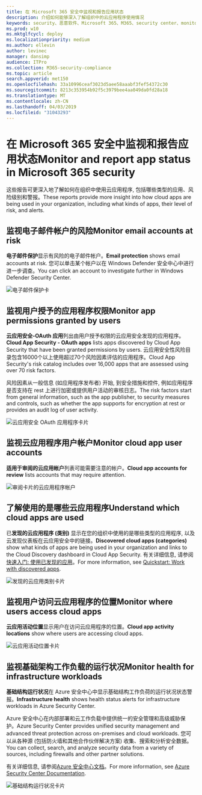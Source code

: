 ```yaml
---
title: 在 Microsoft 365 安全中监视和报告应用状态
description: 介绍如何能够深入了解组织中的云应用程序使用情况
keywords: security、恶意软件、Microsoft 365、M365、security center、monitor、report、apps
ms.prod: w10
ms.mktglfcycl: deploy
ms.localizationpriority: medium
ms.author: ellevin
author: levinec
manager: dansimp
audience: ITPro
ms.collection: M365-security-compliance
ms.topic: article
search.appverid: met150
ms.openlocfilehash: 33a10996ceaf3023d5aee58aaabf3fef54372c30
ms.sourcegitcommit: 8213c353954b92f5c3979bee4aa049da0fd28a18
ms.translationtype: MT
ms.contentlocale: zh-CN
ms.lasthandoff: 04/03/2019
ms.locfileid: "31043293"
---
```

# <a name="monitor-and-report-app-status-in-microsoft-365-security"></a><span data-ttu-id="4cb5f-104">在 Microsoft 365 安全中监视和报告应用状态</span><span class="sxs-lookup"><span data-stu-id="4cb5f-104">Monitor and report app status in Microsoft 365 security</span></span>


<span data-ttu-id="4cb5f-105">这些报告可更深入地了解如何在组织中使用云应用程序, 包括哪些类型的应用、风险级别和警报。</span><span class="sxs-lookup"><span data-stu-id="4cb5f-105">These reports provide more insight into how cloud apps are being used in your organization, including what kinds of apps, their level of risk, and alerts.</span></span>

## <a name="monitor-email-accounts-at-risk"></a><span data-ttu-id="4cb5f-106">监视电子邮件帐户的风险</span><span class="sxs-lookup"><span data-stu-id="4cb5f-106">Monitor email accounts at risk</span></span>

<span data-ttu-id="4cb5f-107">**电子邮件保护**显示有风险的电子邮件帐户。</span><span class="sxs-lookup"><span data-stu-id="4cb5f-107">**Email protection** shows email accounts at risk.</span></span> <span data-ttu-id="4cb5f-108">您可以单击某个帐户以在 Windows Defender 安全中心中进行进一步调查。</span><span class="sxs-lookup"><span data-stu-id="4cb5f-108">You can click an account to investigate further in Windows Defender Security Center.</span></span>

![电子邮件保护卡](./media/security-docs/email-protection.png)

## <a name="monitor-app-permissions-granted-by-users"></a><span data-ttu-id="4cb5f-110">监视用户授予的应用程序权限</span><span class="sxs-lookup"><span data-stu-id="4cb5f-110">Monitor app permissions granted by users</span></span>

<span data-ttu-id="4cb5f-111">**云应用安全-OAuth 应用**列出由用户授予权限的云应用安全发现的应用程序。</span><span class="sxs-lookup"><span data-stu-id="4cb5f-111">**Cloud App Security - OAuth apps** lists apps discovered by Cloud App Security that have been granted permissions by users.</span></span> <span data-ttu-id="4cb5f-112">云应用安全性风险目录包含16000个以上使用超过70个风险因素评估的应用程序。</span><span class="sxs-lookup"><span data-stu-id="4cb5f-112">Cloud App Security's risk catalog includes over 16,000 apps that are assessed using over 70 risk factors.</span></span>

<span data-ttu-id="4cb5f-113">风险因素从一般信息 (如应用程序发布者) 开始, 到安全措施和控件, 例如应用程序是否支持在 rest 上进行加密或提供用户活动的审核日志。</span><span class="sxs-lookup"><span data-stu-id="4cb5f-113">The risk factors start from general information, such as the app publisher, to security measures and controls, such as whether the app supports for encryption at rest or provides an audit log of user activity.</span></span>

![云应用安全 OAuth 应用程序卡片](./media/security-docs/cloud-app-security-oauth-apps.png)

## <a name="monitor-cloud-app-user-accounts"></a><span data-ttu-id="4cb5f-115">监视云应用程序用户帐户</span><span class="sxs-lookup"><span data-stu-id="4cb5f-115">Monitor cloud app user accounts</span></span>

<span data-ttu-id="4cb5f-116">**适用于审阅的云应用帐户**列表可能需要注意的帐户。</span><span class="sxs-lookup"><span data-stu-id="4cb5f-116">**Cloud app accounts for review** lists accounts that may require attention.</span></span>

![审阅卡片的云应用程序帐户](./media/security-docs/cloud-app-accounts-for-review.png)

## <a name="understand-which-cloud-apps-are-used"></a><span data-ttu-id="4cb5f-118">了解使用的是哪些云应用程序</span><span class="sxs-lookup"><span data-stu-id="4cb5f-118">Understand which cloud apps are used</span></span>

<span data-ttu-id="4cb5f-119">已**发现的云应用程序 (类别)** 显示在您的组织中使用的是哪些类型的应用程序, 以及云发现仪表板在云应用安全中的链接。</span><span class="sxs-lookup"><span data-stu-id="4cb5f-119">**Discovered cloud apps (categories)** show what kinds of apps are being used in your organization and links to the Cloud Discovery dashboard in Cloud App Security.</span></span> <span data-ttu-id="4cb5f-120">有关详细信息, 请参阅[快速入门: 使用已发现的应用](https://docs.microsoft.com/cloud-app-security/discovered-apps)。</span><span class="sxs-lookup"><span data-stu-id="4cb5f-120">For more information, see [Quickstart: Work with discovered apps](https://docs.microsoft.com/cloud-app-security/discovered-apps).</span></span>  

![发现的云应用类别卡片](./media/security-docs/discovered-cloud-apps-categories.png)

## <a name="monitor-where-users-access-cloud-apps"></a><span data-ttu-id="4cb5f-122">监视用户访问云应用程序的位置</span><span class="sxs-lookup"><span data-stu-id="4cb5f-122">Monitor where users access cloud apps</span></span>

<span data-ttu-id="4cb5f-123">**云应用活动位置**显示用户在访问云应用程序的位置。</span><span class="sxs-lookup"><span data-stu-id="4cb5f-123">**Cloud app activity locations** show where users are accessing cloud apps.</span></span>

![云应用活动位置卡片](./media/security-docs/cloud-app-activity-locations.png)

## <a name="monitor-health-for-infrastructure-workloads"></a><span data-ttu-id="4cb5f-125">监视基础架构工作负载的运行状况</span><span class="sxs-lookup"><span data-stu-id="4cb5f-125">Monitor health for infrastructure workloads</span></span>

<span data-ttu-id="4cb5f-126">**基础结构运行状况**在 Azure 安全中心中显示基础结构工作负荷的运行状况状态警报。</span><span class="sxs-lookup"><span data-stu-id="4cb5f-126">**Infrastructure health** shows health status alerts for infrastructure workloads in Azure Security Center.</span></span>

<span data-ttu-id="4cb5f-127">Azure 安全中心在内部部署和云工作负载中提供统一的安全管理和高级威胁保护。</span><span class="sxs-lookup"><span data-stu-id="4cb5f-127">Azure Security Center provides unified security management and advanced threat protection across on-premises and cloud workloads.</span></span> <span data-ttu-id="4cb5f-128">您可以从各种源 (包括防火墙和其他合作伙伴解决方案) 收集、搜索和分析安全数据。</span><span class="sxs-lookup"><span data-stu-id="4cb5f-128">You can collect, search, and analyze security data from a variety of sources, including firewalls and other partner solutions.</span></span>

<span data-ttu-id="4cb5f-129">有关详细信息, 请参阅[Azure 安全中心文档](https://docs.microsoft.com/azure/security-center/)。</span><span class="sxs-lookup"><span data-stu-id="4cb5f-129">For more information, see [Azure Security Center Documentation](https://docs.microsoft.com/azure/security-center/).</span></span>

![基础结构运行状况卡片](./media/security-docs/infrastructure-health.png)
